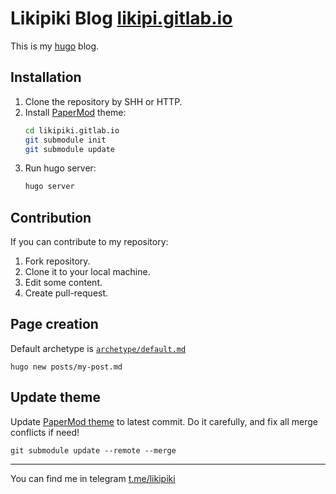 # Likipiki Blog [likipi.gitlab.io](https://likipiki.gitlab.io/)

This is my [hugo](https://gohugo.io/) blog. 

## Installation

1. Clone the repository by SHH or HTTP.
2. Install [PaperMod](https://github.com/adityatelange/hugo-PaperMod) theme:
	```bash
	cd likipiki.gitlab.io
	git submodule init
	git submodule update
	```
3. Run hugo server:
	```bash
	hugo server
	```
	
## Contribution
If you can contribute to my repository:
1. Fork repository.
2. Clone it to your local machine.
3. Edit some content.
4. Create pull-request.

## Page creation

Default archetype is [`archetype/default.md`](https://gitlab.com/likipiki/likipiki.gitlab.io/-/blob/master/archetypes/default.md)
```
hugo new posts/my-post.md
```

## Update theme

Update [PaperMod theme](https://github.com/adityatelange/hugo-PaperMod.git) to
latest commit. Do it carefully, and fix all merge conflicts if need!

```
git submodule update --remote --merge
```

---
You can find me in telegram [t.me/likipiki](https://t.me/likipiki)
